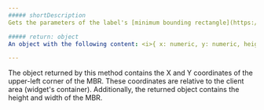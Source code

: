 ```yaml
---
##### shortDescription
Gets the parameters of the label's [minimum bounding rectangle](https://en.wikipedia.org/wiki/Minimum_bounding_rectangle) (MBR).

##### return: object
An object with the following content: <i>{ x: numeric, y: numeric, height: numeric, width: numeric }</i>.

---
```

The object returned by this method contains the X and Y coordinates of the upper-left corner of the MBR. These coordinates are relative to the client area (widget's container). Additionally, the returned object contains the height and width of the MBR.